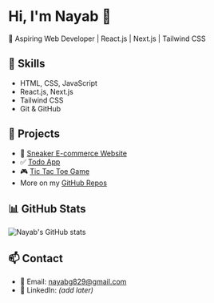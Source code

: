 # Hi, I'm Nayab 👋

🚀 Aspiring Web Developer | React.js | Next.js | Tailwind CSS  

## 🔧 Skills
- HTML, CSS, JavaScript  
- React.js, Next.js  
- Tailwind CSS  
- Git & GitHub  

## 📂 Projects
- 🛒 [Sneaker E-commerce Website](https://github.com/Nayab829/sneaker-project)  
- ✅ [Todo App](https://github.com/Nayab829/todo-app)  
- 🎮 [Tic Tac Toe Game](https://github.com/Nayab829/tic-tac-toe)  
- More on my [GitHub Repos](https://github.com/Nayab829)

## 📊 GitHub Stats
![Nayab's GitHub stats](https://github-readme-stats.vercel.app/api?username=Nayab829&show_icons=true&theme=radical)

## 📫 Contact
- 📧 Email: nayabg829@gmail.com  
- 🔗 LinkedIn: *(add later)*  
